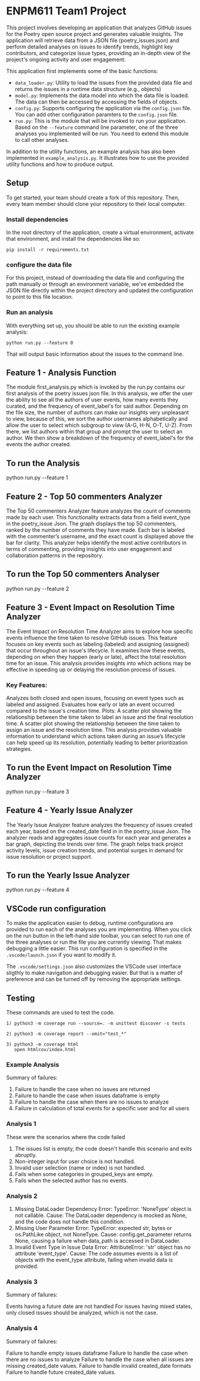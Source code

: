 # ENPM611 Team1 Project

This project involves developing an application that analyzes GitHub issues for the Poetry open source project and generates valuable insights. The application will retrieve data from a JSON file (poetry_issues.json) and perform detailed analyses on issues to identify trends, highlight key contributors, and categorize issue types, providing an in-depth view of the project's ongoing activity and user engagement.

This application first implements some of the basic functions:

- `data_loader.py`: Utility to load the issues from the provided data file and returns the issues in a runtime data structure (e.g., objects)
- `model.py`: Implements the data model into which the data file is loaded. The data can then be accessed by accessing the fields of objects.
- `config.py`: Supports configuring the application via the `config.json` file. You can add other configuration paramters to the `config.json` file.
- `run.py`: This is the module that will be invoked to run your application. Based on the `--feature` command line parameter, one of the three analyses you implemented will be run. You need to extend this module to call other analyses.


In addition to the utility functions, an example analysis has also been implemented in `example_analysis.py`. It illustrates how to use the provided utility functions and how to produce output.

## Setup

To get started, your team should create a fork of this repository. Then, every team member should clone your repository to their local computer. 


### Install dependencies

In the root directory of the application, create a virtual environment, activate that environment, and install the dependencies like so:

```
pip install -r requirements.txt
```

### configure the data file
For this project, instead of downloading the data file and configuring the path manually or through an environment variable, we've embedded the JSON file directly within the project directory and updated the configuration to point to this file location. 


### Run an analysis

With everything set up, you should be able to run the existing example analysis:

```
python run.py --feature 0
```

That will output basic information about the issues to the command line.


## Feature 1 - Analysis Function
The module first_analysis.py which is invoked by the run.py contains our first analysis of the poetry issues json file. In this analysis, we offer the user the ability to see all the authors of user events, how many events they curated, and the frequency of event_label's for said author. Depending on the file size, the number of authors can make our insights very unpleasant to view, because of this, we sort the author usernames alphabetically and allow the user to select which subgroup to view (A-G, H-N, O-T, U-Z). From there, we list authors within that group and prompt the user to select an author. We then show a breakdown of the frequency of event_label's for the events the author created.

## To run the Analysis
python run.py --feature 1


## Feature 2 - Top 50 commenters Analyzer
The Top 50 commenters Analyzer feature analyzes the count of comments made by each user. This functionality extracts data from a field event_type in the poetry_issue Json. The graph displays the top 50 commenters, ranked by the number of comments they have made. Each bar is labeled with the commenter’s username, and the exact count is displayed above the bar for clarity. This analyzer helps identify the most active contributors in terms of commenting, providing insights into user engagement and collaboration patterns in the repository.

## To run the Top 50 commenters Analyser
python run.py --feature 2


## Feature 3 - Event Impact on Resolution Time Analyzer
The Event Impact on Resolution Time Analyzer aims to explore how specific events influence the time taken to resolve GitHub issues. This feature focuses on key events such as labeling (labeled) and assigning (assigned) that occur throughout an issue's lifecycle. It examines how these events, depending on when they happen (early or late), affect the total resolution time for an issue. This analysis provides insights into which actions may be effective in speeding up or delaying the resolution process of issues.

### Key Features:

Analyzes both closed and open issues, focusing on event types such as labeled and assigned.
Evaluates how early or late an event occurred compared to the issue's creation time.
Plots:
A scatter plot showing the relationship between the time taken to label an issue and the final resolution time.
A scatter plot showing the relationship between the time taken to assign an issue and the resolution time.
This analysis provides valuable information to understand which actions taken during an issue’s lifecycle can help speed up its resolution, potentially leading to better prioritization strategies.

## To run the Event Impact on Resolution Time Analyzer
python run.py --feature 3


## Feature 4 - Yearly Issue Analyzer
The Yearly Issue Analyzer feature analyzes the frequency of issues created each year, based on the created_date field in in the poetry_issue Json. The analyzer reads and aggregates issue counts for each year and generates a bar graph, depicting the trends over time. The graph helps track project activity levels, issue creation trends, and potential surges in demand for issue resolution or project support.

## To run the Yearly Issue Analyzer


python run.py --feature 4


## VSCode run configuration

To make the application easier to debug, runtime configurations are provided to run each of the analyses you are implementing. When you click on the run button in the left-hand side toolbar, you can select to run one of the three analyses or run the file you are currently viewing. That makes debugging a little easier. This run configuration is specified in the `.vscode/launch.json` if you want to modify it.

The `.vscode/settings.json` also customizes the VSCode user interface sligthly to make navigation and debugging easier. But that is a matter of preference and can be turned off by removing the appropriate settings.


## Testing

These commands are used to test the code.
```
1) python3 -m coverage run --source=. -m unittest discover -s tests

2) python3 -m coverage report --omit="test_*"

3) python3 -m coverage html
   open htmlcov/index.html
```
### Example Analysis
Summary of failures:
1) Failure to handle the case when no issues are returned
2) Failure to handle the case when issues dataframe is empty
3) Failure to handle the case when there are no issues to analyze
4) Failure in calculation of total events for a specific user and for all users


### Analysis 1

These were the scenarios where the code failed
1) The issues list is empty, the code doesn't handle this scenario and exits abruptly.
2) Non-integer input for user choice is not handled.
3) Invalid user selection (name or index) is not handled.
4) Fails when some categories in grouped_keys are empty.
5) Fails when the selected author has no events.

### Analysis 2
1. Missing DataLoader Dependency
Error: TypeError: 'NoneType' object is not callable.
Cause: The DataLoader dependency is mocked as None, and the code does not handle this condition.
2. Missing User Parameter
Error: TypeError: expected str, bytes or os.PathLike object, not NoneType.
Cause: config.get_parameter returns None, causing a failure when data_path is accessed in DataLoader.
3. Invalid Event Type in Issue Data
Error: AttributeError: 'str' object has no attribute 'event_type'.
Cause: The code assumes events is a list of objects with the event_type attribute, failing when invalid data is provided.

### Analysis 3
Summary of failures:

Events having a future date are not handled
For issues having mixed states, only closed issues should be analyzed, which is not the case.

### Analysis 4
Summary of failures:

Failure to handle empty issues dataframe
Failure to handle the case when there are no issues to analyze
Failure to handle the case when all issues are missing created_date values.
Failure to handle invalid created_date formats
Failure to handle future created_date values.
